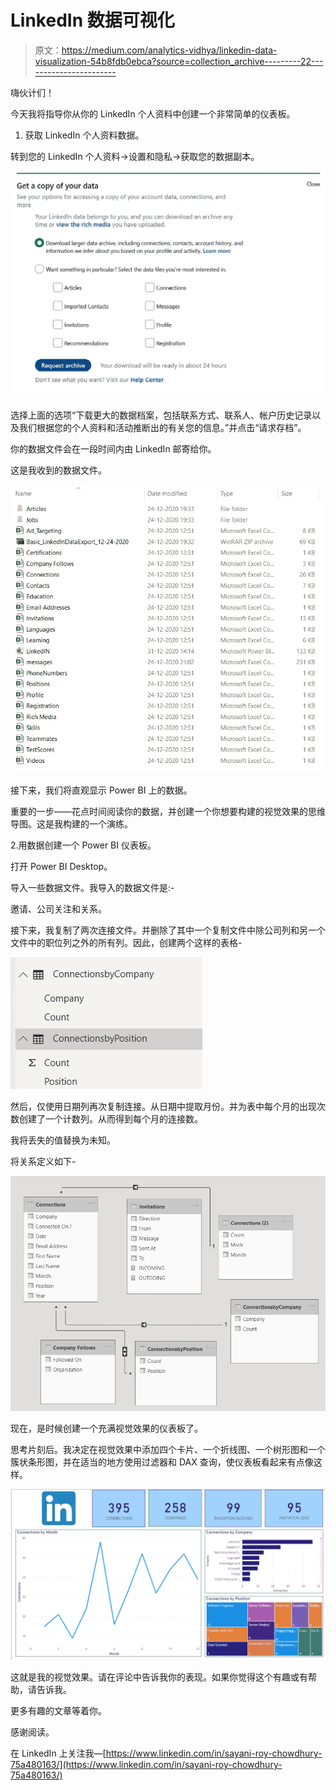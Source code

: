 # LinkedIn 数据可视化

> 原文：<https://medium.com/analytics-vidhya/linkedin-data-visualization-54b8fdb0ebca?source=collection_archive---------22----------------------->

嗨伙计们！

今天我将指导你从你的 LinkedIn 个人资料中创建一个非常简单的仪表板。

1.  获取 LinkedIn 个人资料数据。

转到您的 LinkedIn 个人资料->设置和隐私->获取您的数据副本。

![](img/c8af608c4294cdb749591aa11510c7c0.png)

选择上面的选项“下载更大的数据档案，包括联系方式、联系人、帐户历史记录以及我们根据您的个人资料和活动推断出的有关您的信息。”并点击“请求存档”。

你的数据文件会在一段时间内由 LinkedIn 邮寄给你。

这是我收到的数据文件。

![](img/4d18e299c55b4ae6f15220901ffd4d42.png)

接下来，我们将直观显示 Power BI 上的数据。

重要的一步——花点时间阅读你的数据，并创建一个你想要构建的视觉效果的思维导图。这是我构建的一个演练。

2.用数据创建一个 Power BI 仪表板。

打开 Power BI Desktop。

导入一些数据文件。我导入的数据文件是:-

邀请、公司关注和关系。

接下来，我复制了两次连接文件。并删除了其中一个复制文件中除公司列和另一个文件中的职位列之外的所有列。因此，创建两个这样的表格-

![](img/3a8f922439dd4dfa79d0c23ed0b954ad.png)

然后，仅使用日期列再次复制连接。从日期中提取月份。并为表中每个月的出现次数创建了一个计数列。从而得到每个月的连接数。

我将丢失的值替换为未知。

将关系定义如下-

![](img/3e8f8b7ebc4ceef97011833f5f3ebc94.png)

现在，是时候创建一个充满视觉效果的仪表板了。

思考片刻后。我决定在视觉效果中添加四个卡片、一个折线图、一个树形图和一个簇状条形图，并在适当的地方使用过滤器和 DAX 查询，使仪表板看起来有点像这样。

![](img/e6d3260a25032a3f32ef60d55637802b.png)

这就是我的视觉效果。请在评论中告诉我你的表现。如果你觉得这个有趣或有帮助，请告诉我。

更多有趣的文章等着你。

感谢阅读。

在 LinkedIn 上关注我—[https://www.linkedin.com/in/sayani-roy-chowdhury-75a480163/](https://www.linkedin.com/in/sayani-roy-chowdhury-75a480163/)